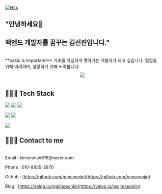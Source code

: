 [![Hits](https://hits.seeyoufarm.com/api/count/incr/badge.svg?url=https%3A%2F%2Fgithub.com%2Fgimseonjin&count_bg=%2318BFE5&title_bg=%23555555&icon=ko-fi.svg&icon_color=%23E7E7E7&title=hits&edge_flat=false)](https://hits.seeyoufarm.com)

## "안녕하세요👋 
## 백엔드 개발자를 꿈꾸는 김선진입니다."
<br>
**basic is important!** 기초를 착실하게 쌓아가는 개발자가 되고 싶습니다.
협업을 위해 배려하며, 성장하기 위해 노력합니다.


<div id="main" align="center">
    <img 
        src="https://github-readme-stats.vercel.app/api?username=gimseonjin&hide=stars,contribs&count_private=true&show_icons=true"
        style="height: auto; margin-left: 20px; margin-right: 20px; padding: 10px;"/>
</div>


## 👩🏻‍💻 Tech Stack 

<p align="left">
    <img src="https://img.shields.io/badge/Java-007396?style=flat-square&logo=Java&logoColor=white"/>
    <img src="https://img.shields.io/badge/SpringBoot-6DB33F?style=flat-square&logo=Spring&logoColor=white"/>
    <img src="https://img.shields.io/badge/Node-339933?style=flat-square&logo=node.js&logoColor=white"/>
</p>

<p align="left">
    <img src="https://img.shields.io/badge/Mysql-E6B91E?style=flat-square&logo=MySql&logoColor=white"/>
    <img src="https://img.shields.io/badge/MongoDB-E6B91E?style=flat-square&logo=MySql&logoColor=white"/>
</p>

<p align="left">    
    <img src="https://img.shields.io/badge/aws-333664?style=flat-square&logo=amazon-aws&logoColor=white"/>
</p>

## 👩🏻‍💻 Contact to me 

<br>
Email : kimseonjin616@naver.com

Phone : 010-8835-2870

Github : [https://github.com/gimseonjin](https://github.com/gimseonjin)

Blog : [https://velog.io/@gimseonjin](https://velog.io/@gimseonjin)


